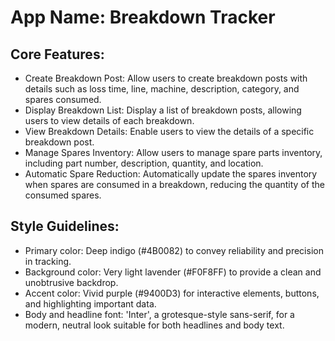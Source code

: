 # **App Name**: Breakdown Tracker

## Core Features:

- Create Breakdown Post: Allow users to create breakdown posts with details such as loss time, line, machine, description, category, and spares consumed.
- Display Breakdown List: Display a list of breakdown posts, allowing users to view details of each breakdown.
- View Breakdown Details: Enable users to view the details of a specific breakdown post.
- Manage Spares Inventory: Allow users to manage spare parts inventory, including part number, description, quantity, and location.
- Automatic Spare Reduction: Automatically update the spares inventory when spares are consumed in a breakdown, reducing the quantity of the consumed spares.

## Style Guidelines:

- Primary color: Deep indigo (#4B0082) to convey reliability and precision in tracking.
- Background color: Very light lavender (#F0F8FF) to provide a clean and unobtrusive backdrop.
- Accent color: Vivid purple (#9400D3) for interactive elements, buttons, and highlighting important data.
- Body and headline font: 'Inter', a grotesque-style sans-serif, for a modern, neutral look suitable for both headlines and body text.